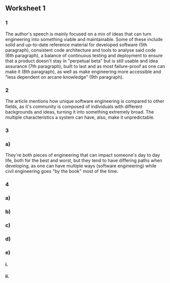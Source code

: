 ## Worksheet 1

### 1
The author's speech is mainly focused on a mix of ideas that can turn engineering into something viable and maintainable. Some of these include solid and up-to-date reference material for developed software (5th paragraph), consistent code architecture and tools to analyse said code (6th paragraph), a balance of continuous testing and deployment to ensure that a product doesn't stay in "perpetual beta" but is still usable and idea assurance (7th paragraph), built to last and as most failure-proof as one can make it (8th paragraph), as well as make engineering more accessible and "less dependent on arcane knowledge" (9th paragraph). 

### 2
The article mentions how unique software engineering is compared to other fields, as it's community is composed of individuals with different backgrounds and ideas, turning it into something extremely broad. The multiple characteristics a system can have, also, make it unpredictable.

### 3
### a)
They're both pieces of engineering that can impact someone's day to day life, both for the best and worst, but they tend to have differing paths when developing, as one can have multiple ways (software engineering) while civil engineering goes "by the book" most of the time.

### 4
### a)
### b)
### c)
### d)
### e)
#### i.
#### ii.



